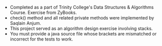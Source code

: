 - Completed as a part of Trinity College's Data Structures & Algorithms Course. Exercise from ZyBooks.
- check() method and all related private methods were implemented by Saqlain Anjum.
- This project served as an algorithm design exercise involving stacks.
- You must provide a java source file whose brackets are mismatched or incorrect for the tests to work.
